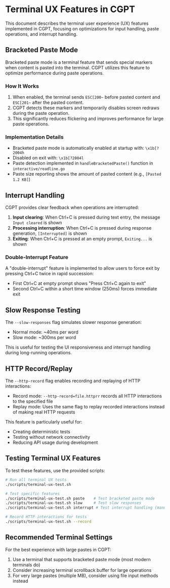 # Terminal UX Features in CGPT

This document describes the terminal user experience (UX) features implemented in CGPT, focusing on optimizations for input handling, paste operations, and interrupt handling.

## Bracketed Paste Mode

Bracketed paste mode is a terminal feature that sends special markers when content is pasted into the terminal. CGPT utilizes this feature to optimize performance during paste operations.

### How It Works

1. When enabled, the terminal sends `ESC[200~` before pasted content and `ESC[201~` after the pasted content.
2. CGPT detects these markers and temporarily disables screen redraws during the paste operation.
3. This significantly reduces flickering and improves performance for large paste operations.

### Implementation Details

- Bracketed paste mode is automatically enabled at startup with: `\x1b[?2004h`
- Disabled on exit with: `\x1b[?2004l`
- Paste detection implemented in `handleBracketedPaste()` function in `interactive/readline.go`
- Paste size reporting shows the amount of pasted content (e.g., `[Pasted 1.2 KB]`)

## Interrupt Handling

CGPT provides clear feedback when operations are interrupted:

1. **Input clearing**: When Ctrl+C is pressed during text entry, the message `Input cleared` is shown
2. **Processing interruption**: When Ctrl+C is pressed during response generation, `[Interrupted]` is shown
3. **Exiting**: When Ctrl+C is pressed at an empty prompt, `Exiting...` is shown

### Double-Interrupt Feature

A "double-interrupt" feature is implemented to allow users to force exit by pressing Ctrl+C twice in rapid succession:

- First Ctrl+C at empty prompt shows "Press Ctrl+C again to exit"
- Second Ctrl+C within a short time window (250ms) forces immediate exit

## Slow Response Testing

The `--slow-responses` flag simulates slower response generation:

- Normal mode: ~40ms per word
- Slow mode: ~300ms per word

This is useful for testing the UI responsiveness and interrupt handling during long-running operations.

## HTTP Record/Replay

The `--http-record` flag enables recording and replaying of HTTP interactions:

- Record mode: `--http-record=file.httprr` records all HTTP interactions to the specified file
- Replay mode: Uses the same flag to replay recorded interactions instead of making real HTTP requests

This feature is particularly useful for:
- Creating deterministic tests
- Testing without network connectivity
- Reducing API usage during development

## Testing Terminal UX Features

To test these features, use the provided scripts:

```bash
# Run all terminal UX tests
./scripts/terminal-ux-test.sh

# Test specific features
./scripts/terminal-ux-test.sh paste    # Test bracketed paste mode
./scripts/terminal-ux-test.sh slow     # Test slow responses
./scripts/terminal-ux-test.sh interrupt # Test interrupt handling (manual)

# Record HTTP interactions for tests
./scripts/terminal-ux-test.sh --record
```

## Recommended Terminal Settings

For the best experience with large pastes in CGPT:

1. Use a terminal that supports bracketed paste mode (most modern terminals do)
2. Consider increasing terminal scrollback buffer for large operations
3. For very large pastes (multiple MB), consider using file input methods instead
